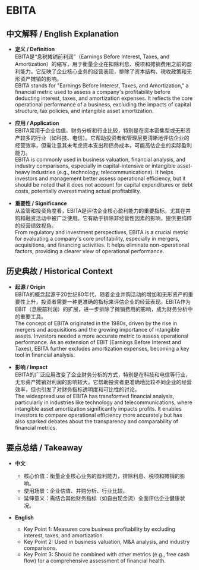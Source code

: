 # EBITA

## 中文解释 / English Explanation

* **定义 / Definition**  
  EBITA是“息税摊销前利润”（Earnings Before Interest, Taxes, and Amortization）的缩写，用于衡量企业在扣除利息、税项和摊销费用之前的盈利能力。它反映了企业核心业务的经营表现，排除了资本结构、税收政策和无形资产摊销的影响。  
  EBITA stands for "Earnings Before Interest, Taxes, and Amortization," a financial metric used to assess a company's profitability before deducting interest, taxes, and amortization expenses. It reflects the core operational performance of a business, excluding the impacts of capital structure, tax policies, and intangible asset amortization.

* **应用 / Application**  
  EBITA常用于企业估值、财务分析和行业比较，特别是在资本密集型或无形资产较多的行业（如科技、电信）。它帮助投资者和管理层更清晰地评估企业的经营效率，但需注意其未考虑资本支出和债务成本，可能高估企业的实际盈利能力。  
  EBITA is commonly used in business valuation, financial analysis, and industry comparisons, especially in capital-intensive or intangible asset-heavy industries (e.g., technology, telecommunications). It helps investors and management better assess operational efficiency, but it should be noted that it does not account for capital expenditures or debt costs, potentially overestimating actual profitability.

* **重要性 / Significance**  
  从监管和投资角度看，EBITA是评估企业核心盈利能力的重要指标，尤其在并购和融资活动中被广泛使用。它有助于排除非经营性因素的影响，提供更纯粹的经营绩效视角。  
  From regulatory and investment perspectives, EBITA is a crucial metric for evaluating a company's core profitability, especially in mergers, acquisitions, and financing activities. It helps eliminate non-operational factors, providing a clearer view of operational performance.

## 历史典故 / Historical Context

* **起源 / Origin**  
  EBITA的概念起源于20世纪80年代，随着企业并购活动的增加和无形资产的重要性上升，投资者需要一种更准确的指标来评估企业的经营表现。EBITA作为EBIT（息税前利润）的扩展，进一步排除了摊销费用的影响，成为财务分析中的重要工具。  
  The concept of EBITA originated in the 1980s, driven by the rise in mergers and acquisitions and the growing importance of intangible assets. Investors needed a more accurate metric to assess operational performance. As an extension of EBIT (Earnings Before Interest and Taxes), EBITA further excludes amortization expenses, becoming a key tool in financial analysis.

* **影响 / Impact**  
  EBITA的广泛应用改变了企业财务分析的方式，特别是在科技和电信等行业，无形资产摊销对利润的影响较大。它帮助投资者更准确地比较不同企业的经营效率，但也引发了对财务指标透明度和可比性的讨论。  
  The widespread use of EBITA has transformed financial analysis, particularly in industries like technology and telecommunications, where intangible asset amortization significantly impacts profits. It enables investors to compare operational efficiency more accurately but has also sparked debates about the transparency and comparability of financial metrics.

## 要点总结 / Takeaway

* **中文**  
  - 核心价值：衡量企业核心业务的盈利能力，排除利息、税项和摊销的影响。  
  - 使用场景：企业估值、并购分析、行业比较。  
  - 延伸意义：需结合其他财务指标（如自由现金流）全面评估企业健康状况。  

* **English**  
  - Key Point 1: Measures core business profitability by excluding interest, taxes, and amortization.  
  - Key Point 2: Used in business valuation, M&A analysis, and industry comparisons.  
  - Key Point 3: Should be combined with other metrics (e.g., free cash flow) for a comprehensive assessment of financial health.